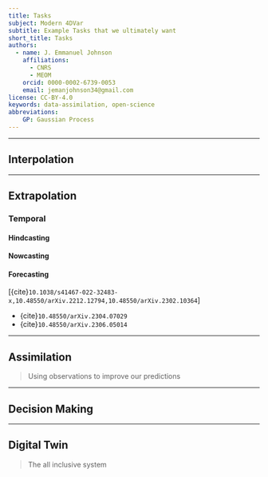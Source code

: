 ```yaml
---
title: Tasks
subject: Modern 4DVar
subtitle: Example Tasks that we ultimately want
short_title: Tasks
authors:
  - name: J. Emmanuel Johnson
    affiliations:
      - CNRS
      - MEOM
    orcid: 0000-0002-6739-0053
    email: jemanjohnson34@gmail.com
license: CC-BY-4.0
keywords: data-assimilation, open-science
abbreviations:
    GP: Gaussian Process
---
```






---
## Interpolation


---
## Extrapolation


### Temporal


#### Hindcasting

#### Nowcasting

#### Forecasting

[{cite}`10.1038/s41467-022-32483-x,10.48550/arXiv.2212.12794,10.48550/arXiv.2302.10364`]

* {cite}`10.48550/arXiv.2304.07029`
* {cite}`10.48550/arXiv.2306.05014`



---
## Assimilation

> Using observations to improve our predictions




---
## Decision Making

---
## Digital Twin

> The all inclusive system

